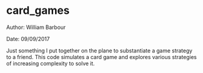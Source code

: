 # card_games

Author: William Barbour

Date: 09/09/2017

Just something I put together on the plane to substantiate a game strategy to a friend. This code simulates a card game and explores various strategies of increasing complexity to solve it.
